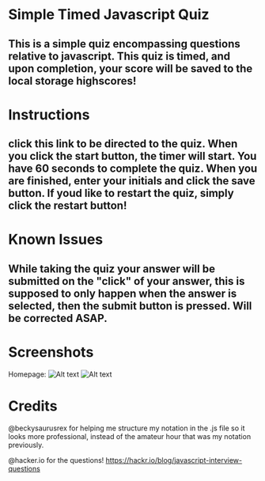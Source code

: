 # Simple Timed Javascript Quiz
## This is a simple quiz encompassing questions relative to javascript. This quiz is timed, and upon completion, your score will be saved to the local storage highscores!

# Instructions
## click this link to be directed to the quiz. When you click the start button, the timer will start. You have 60 seconds to complete the quiz. When you are finished, enter your initials and click the save button. If youd like to restart the quiz, simply click the restart button!

# Known Issues
## While taking the quiz your answer will be submitted on the "click" of your answer, this is supposed to only happen when the answer is selected, then the submit button is pressed. Will be corrected ASAP.

# Screenshots
Homepage:
![Alt text](Screenshot_1.png)
![Alt text](Screenshot_3.png)

# Credits
@beckysaurusrex for helping me structure my notation in the .js file so it looks more professional, instead of the amateur hour that was my notation previously.

@hacker.io for the questions! 
https://hackr.io/blog/javascript-interview-questions






